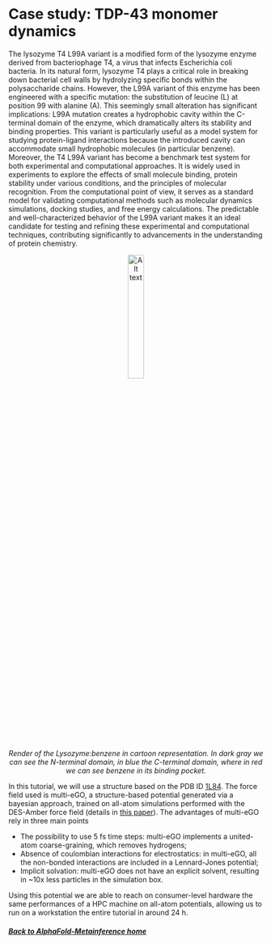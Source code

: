 # Case study: TDP-43 monomer dynamics

The lysozyme T4 L99A variant is a modified form of the lysozyme enzyme derived from bacteriophage T4, a virus that infects Escherichia coli bacteria. In its natural form, lysozyme T4 plays a critical role in breaking down bacterial cell walls by hydrolyzing specific bonds within the polysaccharide chains. However, the L99A variant of this enzyme has been engineered with a specific mutation: the substitution of leucine (L) at position 99 with alanine (A). This seemingly small alteration has significant implications: L99A mutation creates a hydrophobic cavity within the C-terminal domain of the enzyme, which dramatically alters its stability and binding properties. This variant is particularly useful as a model system for studying protein-ligand interactions because the introduced cavity can accommodate small hydrophobic molecules (in particular benzene).  Moreover, the T4 L99A variant has become a benchmark test system for both experimental and computational approaches. It is widely used in experiments to explore the effects of small molecule binding, protein stability under various conditions, and the principles of molecular recognition. From the computational point of view, it serves as a standard model for validating computational methods such as molecular dynamics simulations, docking studies, and free energy calculations. The predictable and well-characterized behavior of the L99A variant makes it an ideal candidate for testing and refining these experimental and computational techniques, contributing significantly to advancements in the understanding of protein chemistry.

<p align="center">
  <img src="https://github.com/riccardocapelli/VMetaD-tutorial/blob/main/img/lys_render.jpg?raw=true" alt="Alt text" width="25%">
  <br>
  <em>Render of the Lysozyme:benzene in cartoon representation. In dark gray we can see the N-terminal domain, in blue the C-terminal domain, where in red we can see benzene in its binding pocket.</em>
</p>

In this tutorial, we will use a structure based on the PDB ID [1L84](https://www.rcsb.org/structure/1L84). The force field used is multi-eGO, a structure-based potential generated via a bayesian approach, trained on all-atom simulations performed with the DES-Amber force field (details in [this paper](https://doi.org/10.26434/chemrxiv-2024-jcmgc)). 
The advantages of multi-eGO rely in three main points
* The possibility to use 5 fs time steps: multi-eGO implements a united-atom coarse-graining, which removes hydrogens;
* Absence of coulombian interactions for electrostatics: in multi-eGO, all the non-bonded interactions are included in a Lennard-Jones potential;
* Implicit solvation: multi-eGO does not have an explicit solvent, resulting in ~10x less particles in the simulation box.

Using this potential we are able to reach on consumer-level hardware the same performances of a HPC machine on all-atom potentials, allowing us to run on a workstation the entire tutorial in around 24 h. 

##### [Back to AlphaFold-Metainference home](NAVIGATION.md)
